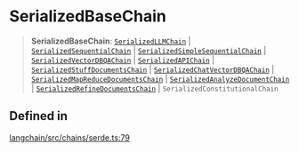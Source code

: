 SerializedBaseChain
===================

> **SerializedBaseChain**: [`SerializedLLMChain`](/docs/api/chains/types/SerializedLLMChain) | [`SerializedSequentialChain`](/docs/api/chains/types/SerializedSequentialChain) | [`SerializedSimpleSequentialChain`](/docs/api/chains/types/SerializedSimpleSequentialChain) | [`SerializedVectorDBQAChain`](/docs/api/chains/types/SerializedVectorDBQAChain) | [`SerializedAPIChain`](/docs/api/chains/types/SerializedAPIChain) | [`SerializedStuffDocumentsChain`](/docs/api/chains/types/SerializedStuffDocumentsChain) | [`SerializedChatVectorDBQAChain`](/docs/api/chains/types/SerializedChatVectorDBQAChain) | [`SerializedMapReduceDocumentsChain`](/docs/api/chains/types/SerializedMapReduceDocumentsChain) | [`SerializedAnalyzeDocumentChain`](/docs/api/chains/types/SerializedAnalyzeDocumentChain) | [`SerializedRefineDocumentsChain`](/docs/api/chains/types/SerializedRefineDocumentsChain) | `SerializedConstitutionalChain`

Defined in[](#defined-in "Direct link to Defined in")
------------------------------------------------------

[langchain/src/chains/serde.ts:79](https://github.com/hwchase17/langchainjs/blob/1c1274d/langchain/src/chains/serde.ts#L79)